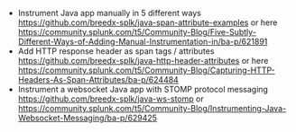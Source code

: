 - Instrument Java app manually in 5 different ways https://github.com/breedx-splk/java-span-attribute-examples or here https://community.splunk.com/t5/Community-Blog/Five-Subtly-Different-Ways-of-Adding-Manual-Instrumentation-in/ba-p/621891
- Add HTTP response header as span tags / attributes https://github.com/breedx-splk/java-http-header-attributes or here https://community.splunk.com/t5/Community-Blog/Capturing-HTTP-Headers-As-Span-Attributes/ba-p/624484
- Instrument a websocket Java app with STOMP protocol messaging https://github.com/breedx-splk/java-ws-stomp or https://community.splunk.com/t5/Community-Blog/Instrumenting-Java-Websocket-Messaging/ba-p/629425